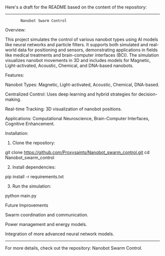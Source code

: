 Here's a draft for the README based on the content of the repository:


---

           Nanobot Swarm Control

Overview:

This project simulates the control of various nanobot types using AI models like neural networks and particle filters. It supports both simulated and real-world data for positioning and sensors, demonstrating applications in fields like medical treatments and brain-computer interfaces (BCI). The simulation visualizes nanobot movements in 3D and includes models for Magnetic, Light-activated, Acoustic, Chemical, and DNA-based nanobots.

Features:

Nanobot Types: Magnetic, Light-activated, Acoustic, Chemical, DNA-based.

Centralized Control: Uses deep learning and hybrid strategies for decision-making.

Real-time Tracking: 3D visualization of nanobot positions.

Applications: Computational Neuroscience, Brain-Computer Interfaces, Cognitive Enhancement.


Installation:

1. Clone the repository:

git clone https://github.com/Proxysaints/Nanobot_swarm_control.git
cd Nanobot_swarm_control


2. Install dependencies:

pip install -r requirements.txt


3. Run the simulation:

python main.py



Future Improvements

Swarm coordination and communication.

Power management and energy models.

Integration of more advanced neural network models.



---

For more details, check out the repository: Nanobot Swarm Control.

